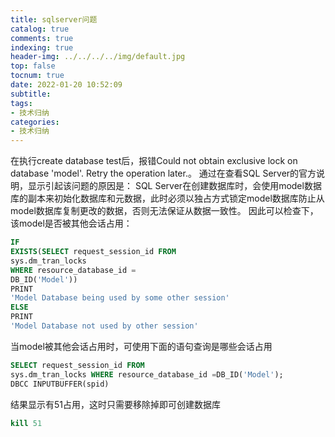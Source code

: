```yaml
---
title: sqlserver问题
catalog: true
comments: true
indexing: true
header-img: ../../../../img/default.jpg
top: false
tocnum: true
date: 2022-01-20 10:52:09
subtitle:
tags:
- 技术归纳
categories:
- 技术归纳
---
```


在执行create database test后，报错Could not obtain exclusive lock on database 'model'. Retry the operation later.。
通过在查看SQL Server的官方说明，显示引起该问题的原因是：
SQL Server在创建数据库时，会使用model数据库的副本来初始化数据库和元数据，此时必须以独占方式锁定model数据库防止从model数据库复制更改的数据，否则无法保证从数据一致性。
因此可以检查下，该model是否被其他会话占用：

```sql
IF
EXISTS(SELECT request_session_id FROM
sys.dm_tran_locks
WHERE resource_database_id =
DB_ID('Model'))
PRINT
'Model Database being used by some other session'
ELSE
PRINT
'Model Database not used by other session'
```
当model被其他会话占用时，可使用下面的语句查询是哪些会话占用
```sql
SELECT request_session_id FROM
sys.dm_tran_locks WHERE resource_database_id =DB_ID('Model');
DBCC INPUTBUFFER(spid)
```
结果显示有51占用，这时只需要移除掉即可创建数据库

```sql
kill 51
```